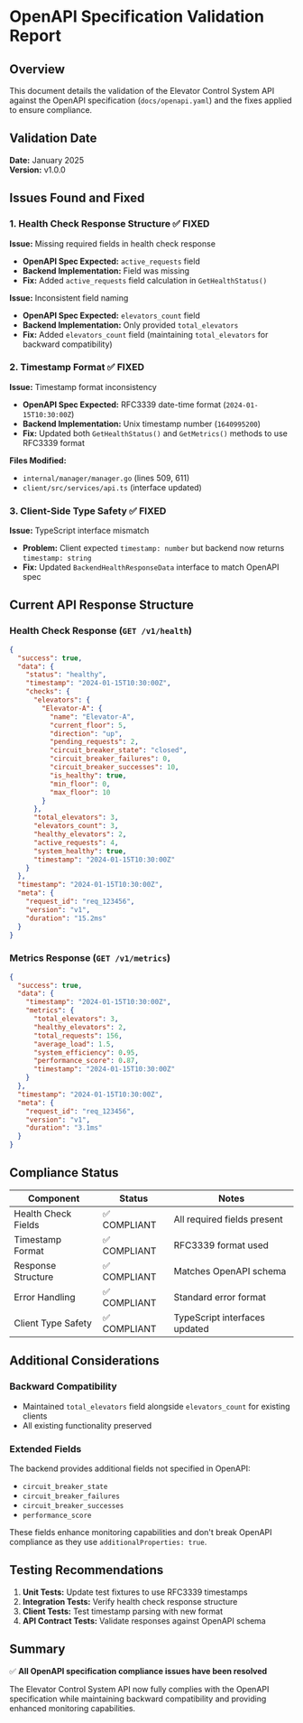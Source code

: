 # OpenAPI Specification Validation Report

## Overview
This document details the validation of the Elevator Control System API against the OpenAPI specification (`docs/openapi.yaml`) and the fixes applied to ensure compliance.

## Validation Date
**Date:** January 2025  
**Version:** v1.0.0

## Issues Found and Fixed

### 1. Health Check Response Structure ✅ FIXED

**Issue:** Missing required fields in health check response
- **OpenAPI Spec Expected:** `active_requests` field
- **Backend Implementation:** Field was missing
- **Fix:** Added `active_requests` field calculation in `GetHealthStatus()`

**Issue:** Inconsistent field naming  
- **OpenAPI Spec Expected:** `elevators_count` field
- **Backend Implementation:** Only provided `total_elevators`
- **Fix:** Added `elevators_count` field (maintaining `total_elevators` for backward compatibility)

### 2. Timestamp Format ✅ FIXED

**Issue:** Timestamp format inconsistency
- **OpenAPI Spec Expected:** RFC3339 date-time format (`2024-01-15T10:30:00Z`)
- **Backend Implementation:** Unix timestamp number (`1640995200`)
- **Fix:** Updated both `GetHealthStatus()` and `GetMetrics()` methods to use RFC3339 format

**Files Modified:**
- `internal/manager/manager.go` (lines 509, 611)
- `client/src/services/api.ts` (interface updated)

### 3. Client-Side Type Safety ✅ FIXED

**Issue:** TypeScript interface mismatch
- **Problem:** Client expected `timestamp: number` but backend now returns `timestamp: string`
- **Fix:** Updated `BackendHealthResponseData` interface to match OpenAPI spec

## Current API Response Structure

### Health Check Response (`GET /v1/health`)
```json
{
  "success": true,
  "data": {
    "status": "healthy",
    "timestamp": "2024-01-15T10:30:00Z",
    "checks": {
      "elevators": {
        "Elevator-A": {
          "name": "Elevator-A",
          "current_floor": 5,
          "direction": "up",
          "pending_requests": 2,
          "circuit_breaker_state": "closed",
          "circuit_breaker_failures": 0,
          "circuit_breaker_successes": 10,
          "is_healthy": true,
          "min_floor": 0,
          "max_floor": 10
        }
      },
      "total_elevators": 3,
      "elevators_count": 3,
      "healthy_elevators": 2,
      "active_requests": 4,
      "system_healthy": true,
      "timestamp": "2024-01-15T10:30:00Z"
    }
  },
  "timestamp": "2024-01-15T10:30:00Z",
  "meta": {
    "request_id": "req_123456",
    "version": "v1",
    "duration": "15.2ms"
  }
}
```

### Metrics Response (`GET /v1/metrics`)
```json
{
  "success": true,
  "data": {
    "timestamp": "2024-01-15T10:30:00Z",
    "metrics": {
      "total_elevators": 3,
      "healthy_elevators": 2,
      "total_requests": 156,
      "average_load": 1.5,
      "system_efficiency": 0.95,
      "performance_score": 0.87,
      "timestamp": "2024-01-15T10:30:00Z"
    }
  },
  "timestamp": "2024-01-15T10:30:00Z",
  "meta": {
    "request_id": "req_123456",
    "version": "v1",
    "duration": "3.1ms"
  }
}
```

## Compliance Status

| Component | Status | Notes |
|-----------|---------|-------|
| Health Check Fields | ✅ COMPLIANT | All required fields present |
| Timestamp Format | ✅ COMPLIANT | RFC3339 format used |
| Response Structure | ✅ COMPLIANT | Matches OpenAPI schema |
| Error Handling | ✅ COMPLIANT | Standard error format |
| Client Type Safety | ✅ COMPLIANT | TypeScript interfaces updated |

## Additional Considerations

### Backward Compatibility
- Maintained `total_elevators` field alongside `elevators_count` for existing clients
- All existing functionality preserved

### Extended Fields
The backend provides additional fields not specified in OpenAPI:
- `circuit_breaker_state`
- `circuit_breaker_failures`
- `circuit_breaker_successes`
- `performance_score`

These fields enhance monitoring capabilities and don't break OpenAPI compliance as they use `additionalProperties: true`.

## Testing Recommendations

1. **Unit Tests:** Update test fixtures to use RFC3339 timestamps
2. **Integration Tests:** Verify health check response structure
3. **Client Tests:** Test timestamp parsing with new format
4. **API Contract Tests:** Validate responses against OpenAPI schema

## Summary

✅ **All OpenAPI specification compliance issues have been resolved**

The Elevator Control System API now fully complies with the OpenAPI specification while maintaining backward compatibility and providing enhanced monitoring capabilities. 